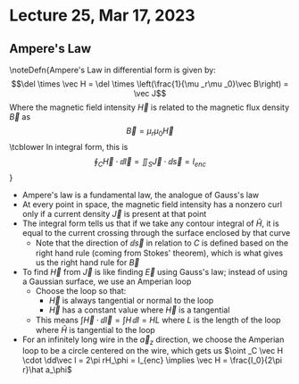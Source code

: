 # Lecture 25, Mar 17, 2023

## Ampere's Law

\noteDefn{Ampere's Law in differential form is given by: $$\del \times \vec H = \del \times \left(\frac{1}{\mu _r\mu _0}\vec B\right) = \vec J$$ Where the magnetic field intensity $\vec H$ is related to the magnetic flux density $\vec B$ as $$\vec B = \mu _r\mu _0\vec H$$ \tcblower In integral form, this is $$\oint _C \vec H \cdot \dd\vec l = \iint _S \vec J \cdot \dd\vec s = I_{enc}$$}

* Ampere's law is a fundamental law, the analogue of Gauss's law
* At every point in space, the magnetic field intensity has a nonzero curl only if a current density $\vec J$ is present at that point
* The integral form tells us that if we take any contour integral of $\hat H$, it is equal to the current crossing through the surface enclosed by that curve
	* Note that the direction of $\dd\vec s$ in relation to $C$ is defined based on the right hand rule (coming from Stokes' theorem), which is what gives us the right hand rule for $\vec B$
* To find $\vec H$ from $\vec J$ is like finding $\vec E$ using Gauss's law; instead of using a Gaussian surface, we use an Amperian loop
	* Choose the loop so that:
		* $\vec H$ is always tangential or normal to the loop
		* $\vec H$ has a constant value where $\vec H$ is a tangential
	* This means $\int \vec H \cdot \dd\vec l = \int H\,\dd l = HL$ where $L$ is the length of the loop where $\hat H$ is tangential to the loop
* For an infinitely long wire in the $\vec a_z$ direction, we choose the Amperian loop to be a circle centered on the wire, which gets us $\oint _C \vec H \cdot \dd\vec l = 2\pi rH_\phi = I_{enc} \implies \vec H = \frac{I_0}{2\pi r}\hat a_\phi$

